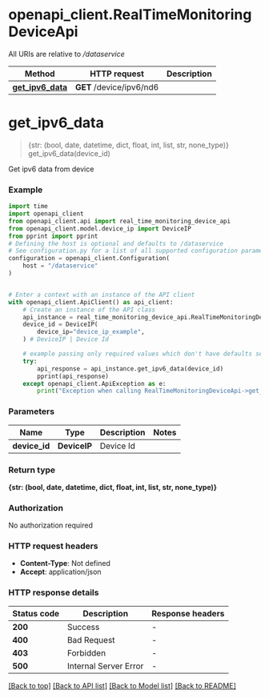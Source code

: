 # openapi_client.RealTimeMonitoringDeviceApi

All URIs are relative to */dataservice*

Method | HTTP request | Description
------------- | ------------- | -------------
[**get_ipv6_data**](RealTimeMonitoringDeviceApi.md#get_ipv6_data) | **GET** /device/ipv6/nd6 | 


# **get_ipv6_data**
> {str: (bool, date, datetime, dict, float, int, list, str, none_type)} get_ipv6_data(device_id)



Get ipv6 data from device

### Example


```python
import time
import openapi_client
from openapi_client.api import real_time_monitoring_device_api
from openapi_client.model.device_ip import DeviceIP
from pprint import pprint
# Defining the host is optional and defaults to /dataservice
# See configuration.py for a list of all supported configuration parameters.
configuration = openapi_client.Configuration(
    host = "/dataservice"
)


# Enter a context with an instance of the API client
with openapi_client.ApiClient() as api_client:
    # Create an instance of the API class
    api_instance = real_time_monitoring_device_api.RealTimeMonitoringDeviceApi(api_client)
    device_id = DeviceIP(
        device_ip="device_ip_example",
    ) # DeviceIP | Device Id

    # example passing only required values which don't have defaults set
    try:
        api_response = api_instance.get_ipv6_data(device_id)
        pprint(api_response)
    except openapi_client.ApiException as e:
        print("Exception when calling RealTimeMonitoringDeviceApi->get_ipv6_data: %s\n" % e)
```


### Parameters

Name | Type | Description  | Notes
------------- | ------------- | ------------- | -------------
 **device_id** | **DeviceIP**| Device Id |

### Return type

**{str: (bool, date, datetime, dict, float, int, list, str, none_type)}**

### Authorization

No authorization required

### HTTP request headers

 - **Content-Type**: Not defined
 - **Accept**: application/json


### HTTP response details

| Status code | Description | Response headers |
|-------------|-------------|------------------|
**200** | Success |  -  |
**400** | Bad Request |  -  |
**403** | Forbidden |  -  |
**500** | Internal Server Error |  -  |

[[Back to top]](#) [[Back to API list]](../README.md#documentation-for-api-endpoints) [[Back to Model list]](../README.md#documentation-for-models) [[Back to README]](../README.md)

